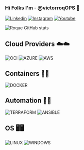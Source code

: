 ### Hi Folks I'm - @victorroqOPS 👋

[![Linkedin](https://img.shields.io/badge/LinkedIn-0077B5?style=for-the-badge&logo=linkedin&logoColor=white)](https://www.linkedin.com/in/victor-hugo-roque-544a621a6/)
[![Instagram](https://img.shields.io/badge/Instagram-E4405F?style=for-the-badge&logo=instagram&logoColor=white)](https://www.instagram.com/victorhugoroq?igsh=a3ltaWFjZWV3bHln)
[![Youtube](https://img.shields.io/badge/YouTube-FF0000?style=for-the-badge&logo=youtube&logoColor=white)](https://www.youtube.com/channel/UCJaoiWsgCNVzgDHVitCNQRQ)


![Roque GitHub stats](https://github-readme-stats.vercel.app/api?username=victorroqops&show_icons=true&theme=onedark)

## Cloud Providers ☁️☁️

![OCI](https://img.shields.io/badge/Oracle-F80000?style=for-the-badge&logo=oracle&logoColor=black)
![AZURE](https://img.shields.io/badge/Microsoft_Azure-0089D6?style=for-the-badge&logo=microsoft-azure&logoColor=white)
![AWS](https://img.shields.io/badge/Amazon_AWS-232F3E?style=for-the-badge&logo=amazon-aws&logoColor=white)

## Containers 🚢🚢
![DOCKER](https://camo.githubusercontent.com/cab240f85acd73c8eca7b1f3b8bb06ef0c4357e99f29b0c71f7d6e621909b32c/68747470733a2f2f696d672e736869656c64732e696f2f62616467652f446f636b65722d3234393645443f7374796c653d666f722d7468652d6261646765266c6f676f3d646f636b6572266c6f676f436f6c6f723d7768697465)


## Automation 🔧🔧
![TERRAFORM](https://camo.githubusercontent.com/0e4365b3bef86cf3054be5d150ab83f52e117a459cf8d8361736bca975f92816/68747470733a2f2f696d672e736869656c64732e696f2f62616467652f5465727261666f726d2d3742343242433f7374796c653d666f722d7468652d6261646765266c6f676f3d7465727261666f726d266c6f676f436f6c6f723d7768697465)
![ANSIBLE](https://camo.githubusercontent.com/8b4f0c70e0c41afeacc3f0e80f10e4b597edbef42262945f9e4f19addd51a726/68747470733a2f2f696d672e736869656c64732e696f2f62616467652f416e7369626c652d3030303030303f7374796c653d666f722d7468652d6261646765266c6f676f3d416e7369626c65266c6f676f436f6c6f723d7768697465)

## OS 🖥️🖥️
![LINUX](https://img.shields.io/badge/Linux-FCC624?style=for-the-badge&logo=linux&logoColor=black)
![WINDOWS](https://img.shields.io/badge/Windows-0078D6?style=for-the-badge&logo=windows&logoColor=white)
